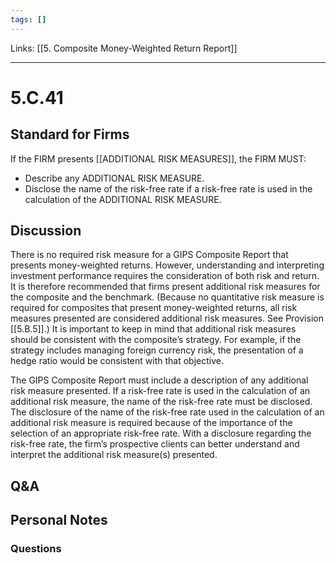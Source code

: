 ```yaml
---
tags: []
---
```

Links: [[5. Composite Money-Weighted Return Report]]
___
# 5.C.41
## Standard for Firms
If the FIRM presents [[ADDITIONAL RISK MEASURES]], the FIRM MUST:
- Describe any ADDITIONAL RISK MEASURE.
- Disclose the name of the risk-free rate if a risk-free rate is used in the calculation of the ADDITIONAL RISK MEASURE.
## Discussion
There is no required risk measure for a GIPS Composite Report that presents money-weighted returns. However, understanding and interpreting investment performance requires the consideration of both risk and return. It is therefore recommended that firms present additional risk measures for the composite and the benchmark. (Because no quantitative risk measure is required for composites that present money-weighted returns, all risk measures presented are considered additional risk measures. See Provision [[5.B.5]].) It is important to keep in mind that additional risk measures should be consistent with the composite’s strategy. For example, if the strategy includes managing foreign currency risk, the presentation of a hedge ratio would be consistent with that objective.

The GIPS Composite Report must include a description of any additional risk measure presented. If a risk-free rate is used in the calculation of an additional risk measure, the name of the risk-free rate must be disclosed. The disclosure of the name of the risk-free rate used in the calculation of an additional risk measure is required because of the importance of the selection of an appropriate risk-free rate. With a disclosure regarding the risk-free rate, the firm’s prospective clients can better understand and interpret the additional risk measure(s) presented.
## Q&A

## Personal Notes

### Questions